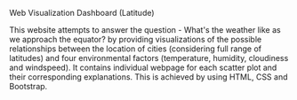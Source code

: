 Web Visualization Dashboard (Latitude)

This website attempts to answer the question - What's the weather like as we approach the equator? by providing visualizations of the possible relationships between the location of cities (considering full range of latitudes) and four environmental factors (temperature, humidity, cloudiness and windspeed). It contains individual webpage for each scatter plot and their corresponding explanations. This is achieved by using HTML, CSS and Bootstrap. 
